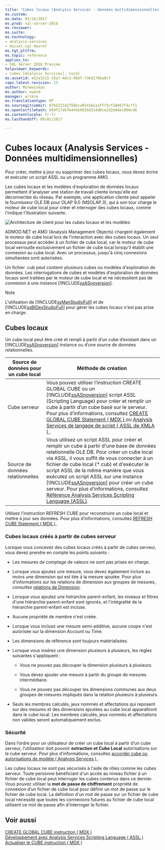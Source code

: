 ```yaml
---
title: "Cubes locaux (Analysis Services - données multidimensionnelles) | Documents Microsoft"
ms.custom: 
ms.date: 03/16/2017
ms.prod: sql-server-2016
ms.reviewer: 
ms.suite: 
ms.technology:
- analysis-services
- docset-sql-devref
ms.tgt_pltfrm: 
ms.topic: reference
applies_to:
- SQL Server 2016 Preview
helpviewer_keywords:
- cubes [Analysis Services], local
ms.assetid: e52e1515-35a7-4dc3-9bbf-736d176ba0c7
caps.latest.revision: 13
author: Minewiskan
ms.author: owend
manager: erikre
ms.translationtype: MT
ms.sourcegitcommit: 876522142756bca05416a1afff3cf10467f4c7f1
ms.openlocfilehash: 849f17d47b443e992bd314d6ce2d2a04ec080cd6
ms.contentlocale: fr-fr
ms.lasthandoff: 09/01/2017

---
```

# <a name="local-cubes-analysis-services---multidimensional-data"></a>Cubes locaux (Analysis Services - Données multidimensionnelles)
  Pour créer, mettre à jour ou supprimer des cubes locaux, vous devez écrire et exécuter un script ASSL ou un programme AMO.  
  
 Les cubes locaux et les modèles d'exploration de données locaux permettent d'analyser une station de travail cliente lorsqu'elle est déconnectée du réseau. Par exemple, une application cliente peut appeler le fournisseur OLE DB pour OLAP 9.0 (MSOLAP.3), qui à son tour charge le moteur de cube local pour créer et interroger des cubes locaux, comme l'indique l'illustration suivante.  
  
 ![Architecture de client pour les cubes locaux et les modèles](../../../analysis-services/multidimensional-models/olap-physical/media/as-localcubearch9.gif "architecture du Client pour les cubes locaux et des modèles")  
  
 ADMOD.NET et AMO (Analysis Management Objects) chargent également le moteur de cube local lors de l'interaction avec des cubes locaux. Un seul processus peut accéder à un fichier de cube local, car le moteur de cube local verrouille exclusivement un fichier de cube local lorsqu'il établit une connexion au cube local. Avec un processus, jusqu'à cinq connexions simultanées sont autorisées.  
  
 Un fichier .cub peut contenir plusieurs cubes ou modèles d'exploration de données. Les interrogations de cubes et modèles d'exploration de données locaux sont traitées par le moteur de cube local et ne nécessitent pas de connexion à une instance [!INCLUDE[ssASnoversion](../../../includes/ssasnoversion-md.md)].  
  
> [!NOTE]  
>  L'utilisation de [!INCLUDE[ssManStudioFull](../../../includes/ssmanstudiofull-md.md)] et de [!INCLUDE[ssBIDevStudioFull](../../../includes/ssbidevstudiofull-md.md)] pour gérer les cubes locaux n'est pas prise en charge.  
  
## <a name="local-cubes"></a>Cubes locaux  
 Un cube local peut être créé et rempli à partir d’un cube d’existant dans un [!INCLUDE[ssASnoversion](../../../includes/ssasnoversion-md.md)] instance ou d’une source de données relationnelles.  
  
|Source de données pour un cube local|Méthode de création|  
|------------------------------------|---------------------|  
|Cube serveur|Vous pouvez utiliser l’instruction CREATE GLOBAL CUBE ou un [!INCLUDE[ssASnoversion](../../../includes/ssasnoversion-md.md)] script ASSL (Scripting Language) pour créer et remplir un cube à partir d’un cube basé sur le serveur. Pour plus d’informations, consultez [CREATE GLOBAL CUBE Statement &#40; MDX &#41; ](../../../mdx/mdx-data-definition-create-global-cube.md) ou [Analysis Services de langage de script &#40; ASSL de XMLA &#41; ](../../../analysis-services/scripting/analysis-services-scripting-language-assl-for-xmla.md).|  
|Source de données relationnelles|Vous utilisez un script ASSL pour créer et remplir un cube à partir d'une base de données relationnelle OLE DB. Pour créer un cube local via ASSL, il vous suffit de vous connecter à un fichier de cube local (*.cub) et d'exécuter le script ASSL de la même manière que vous exécutez un script ASSL sur une instance [!INCLUDE[ssASnoversion](../../../includes/ssasnoversion-md.md)] pour créer un cube serveur. Pour plus d’informations, consultez [Référence Analysis Services Scripting Language &#40;ASSL&#41;](../../../analysis-services/scripting/analysis-services-scripting-language-assl-for-xmla.md).|  
  
 Utilisez l'instruction REFRESH CUBE pour reconstruire un cube local et mettre à jour ses données. Pour plus d’informations, consultez [REFRESH CUBE Statement &#40; MDX &#41; ](../../../mdx/mdx-data-definition-refresh-cube.md).  
  
### <a name="local-cubes-created-from-server-based-cubes"></a>Cubes locaux créés à partir de cubes serveur  
 Lorsque vous concevez des cubes locaux créés à partir de cubes serveur, vous devez prendre en compte les points suivants :  
  
-   Les mesures de comptage de valeurs ne sont pas prises en charge.  
  
-   Lorsque vous ajoutez une mesure, vous devez également inclure au moins une dimension qui est liée à la mesure ajoutée. Pour plus d’informations sur les relations de dimension aux groupes de mesures, consultez [relations de Dimension](../../../analysis-services/multidimensional-models-olap-logical-cube-objects/dimension-relationships.md).  
  
-   Lorsque vous ajoutez une hiérarchie parent-enfant, les niveaux et filtres d'une hiérarchie parent-enfant sont ignorés, et l'intégralité de la hiérarchie parent-enfant est incluse.  
  
-   Aucune propriété de membre n'est créée.  
  
-   Lorsque vous incluez une mesure semi-additive, aucune coupe n'est autorisée sur la dimension Account ou Time.  
  
-   Les dimensions de référence sont toujours matérialisées.  
  
-   Lorsque vous insérez une dimension plusieurs à plusieurs, les règles suivantes s'appliquent :  
  
    -   Vous ne pouvez pas découper la dimension plusieurs à plusieurs.  
  
    -   Vous devez ajouter une mesure à partir du groupe de mesures intermédiaire.  
  
    -   Vous ne pouvez pas découper les dimensions communes aux deux groupes de mesures impliqués dans la relation plusieurs à plusieurs.  
  
-   Seuls les membres calculés, jeux nommés et affectations qui reposent sur des mesures et des dimensions ajoutées au cube local apparaîtront dans le cube local. Les membres calculés, jeux nommés et affectations non valides seront automatiquement exclus.  
  
### <a name="security"></a>Sécurité  
 Dans l’ordre pour un utilisateur de créer un cube local à partir d’un cube serveur, l’utilisateur doit pouvoir **extraction et Cube Local** autorisations sur le cube serveur. Pour plus d’informations, consultez [accorder cube ou autorisations de modèle &#40; Analysis Services &#41; ](../../../analysis-services/multidimensional-models/grant-cube-or-model-permissions-analysis-services.md).  
  
 Les cubes locaux ne sont pas sécurisés à l'aide de rôles comme les cubes serveur. Toute personne bénéficiant d'un accès au niveau fichier à un fichier de cube local peut interroger les cubes contenus dans ce dernier. Vous pouvez utiliser la **mot de passe de chiffrement** propriété de connexion d’un fichier de cube local pour définir un mot de passe sur le fichier de cube local. La définition d'un mot de passe sur un fichier de cube local nécessite que toutes les connexions futures au fichier de cube local utilisent ce mot de passe afin d'interroger le fichier.  
  
## <a name="see-also"></a>Voir aussi  
 [CREATE GLOBAL CUBE instruction &#40; MDX &#41;](../../../mdx/mdx-data-definition-create-global-cube.md)   
 [Développement avec Analysis Services Scripting Language &#40; ASSL &#41;](../../../analysis-services/multidimensional-models/scripting-language-assl/developing-with-analysis-services-scripting-language-assl.md)   
 [Actualiser le CUBE instruction &#40; MDX &#41;](../../../mdx/mdx-data-definition-refresh-cube.md)  
  
  
